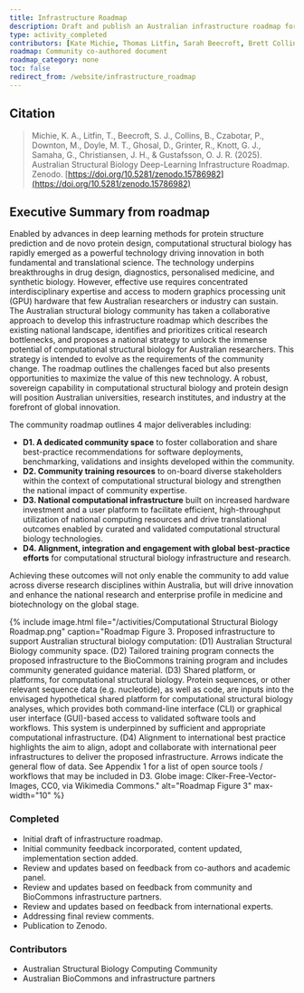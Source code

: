 ```yaml
---
title: Infrastructure Roadmap
description: Draft and publish an Australian infrastructure roadmap for addressing computational challenges facing structural biology.
type: activity_completed
contributors: [Kate Michie, Thomas Litfin, Sarah Beecroft, Brett Collins, Matthew Downton, Rhys Grinter, Gavin Knott, Johan Gustafsson, Charlie Bond, Joel Mackay, Michael Parker, Craig Morton, Begoña Heras]
roadmap: Community co-authored document
roadmap_category: none
toc: false
redirect_from: /website/infrastructure_roadmap
---
```


## Citation

> Michie, K. A., Litfin, T., Beecroft, S. J., Collins, B., Czabotar, P., Downton, M., Doyle, M. T., Ghosal, D., Grinter, R., Knott, G. J., Samaha, G., Christiansen, J. H., & Gustafsson, O. J. R. (2025). Australian Structural Biology Deep-Learning Infrastructure Roadmap. Zenodo. [https://doi.org/10.5281/zenodo.15786982](https://doi.org/10.5281/zenodo.15786982)


## Executive Summary from roadmap

Enabled by advances in deep learning methods for protein structure prediction and de novo protein
design, computational structural biology has rapidly emerged as a powerful technology driving innovation
in both fundamental and translational science. The technology underpins breakthroughs in drug design,
diagnostics, personalised medicine, and synthetic biology. However, effective use requires concentrated
interdisciplinary expertise and access to modern graphics processing unit (GPU) hardware that few
Australian researchers or industry can sustain.
The Australian structural biology community has taken a collaborative approach to develop this
infrastructure roadmap which describes the existing national landscape, identifies and prioritizes critical
research bottlenecks, and proposes a national strategy to unlock the immense potential of computational
structural biology for Australian researchers. This strategy is intended to evolve as the requirements of
the community change. The roadmap outlines the challenges faced but also presents opportunities to
maximize the value of this new technology. A robust, sovereign capability in computational structural
biology and protein design will position Australian universities, research institutes, and industry at the
forefront of global innovation.

The community roadmap outlines 4 major deliverables including:

- **D1. A dedicated community space** to foster collaboration and share best-practice
recommendations for software deployments, benchmarking, validations and insights developed
within the community.
- **D2. Community training resources** to on-board diverse stakeholders within the context of
computational structural biology and strengthen the national impact of community expertise.
- **D3. National computational infrastructure** built on increased hardware investment and a
user platform to facilitate efficient, high-throughput utilization of national computing resources
and drive translational outcomes enabled by curated and validated computational structural
biology technologies.
- **D4. Alignment, integration and engagement with global best-practice efforts** for
computational structural biology infrastructure and research.

Achieving these outcomes will not only enable the community to add value across diverse research
disciplines within Australia, but will drive innovation and enhance the national research and enterprise
profile in medicine and biotechnology on the global stage.


{% include image.html file="/activities/Computational Structural Biology Roadmap.png" caption="Roadmap Figure 3. Proposed infrastructure to support Australian structural biology computation: (D1) Australian Structural
Biology community space. (D2) Tailored training program connects the proposed infrastructure to the
BioCommons training program and includes community generated guidance material. (D3) Shared platform, or
platforms, for computational structural biology. Protein sequences, or other relevant sequence data (e.g.
nucleotide), as well as code, are inputs into the envisaged hypothetical shared platform for computational
structural biology analyses, which provides both command-line interface (CLI) or graphical user interface
(GUI)-based access to validated software tools and workflows. This system is underpinned by sufficient and
appropriate computational infrastructure. (D4) Alignment to international best practice highlights the aim to align,
adopt and collaborate with international peer infrastructures to deliver the proposed infrastructure. Arrows
indicate the general flow of data. See Appendix 1 for a list of open source tools / workflows that may be
included in D3. Globe image: Clker-Free-Vector-Images, CC0, via Wikimedia Commons." alt="Roadmap Figure 3" max-width="10" %}


### Completed

- Initial draft of infrastructure roadmap.
- Initial community feedback incorporated, content updated, implementation section added.
- Review and updates based on feedback from co-authors and academic panel.
- Review and updates based on feedback from community and BioCommons infrastructure partners.
- Review and updates based on feedback from international experts.
- Addressing final review comments.
- Publication to Zenodo.


### Contributors

- Australian Structural Biology Computing Community
- Australian BioCommons and infrastructure partners